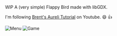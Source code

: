 WIP A (very simple) Flappy Bird made with libGDX.

I'm following [Brent's Aureli Tutorial](https://www.youtube.com/playlist?list=PLZm85UZQLd2TPXpUJfDEdWTSgszionbJy) on Youtube. :smile: :+1:

![Menu](http://i.imgur.com/cgXMThE.png) ![Game](http://i.imgur.com/lWQ9FIK.png?1)
